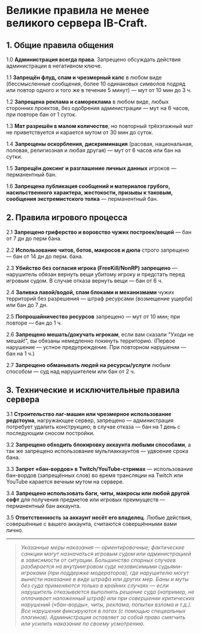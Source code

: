 

# Великие правила не менее великого сервера IB-Craft.

## 1. Общие правила общения

1.0 **Администрация всегда права**. Запрещено обсуждать действия администрации в негативном ключе.

1.1 **Запрещён флуд, спам и чрезмерный капс** в любом виде (бессмысленные сообщения, более 10 одинаковых символов подряд или повтор одного и того же в течение 5 минут) — мут от 10 мин до 3 ч.

1.2 **Запрещена реклама и самореклама** в любом виде, любых сторонних проектов, без одобрения администрации — мут на 6 часов, при повторе бан от 1 суток.

1.3 **Мат разрешён в малом количестве**, но повторный трёхэтажный мат не приветствуется и карается мутом от 30 мин до суток.

1.4 **Запрещены оскорбления, дискриминация** (расовая, национальная, половая, религиозная и любая другая) — мут от 6 часов или бан на сутки.

1.5 **Запрещён доксинг и разглашение личных данных** игроков — перманентный бан.

1.6 **Запрещена публикация сообщений и материалов грубого, насильственного характера, жестокости, призывы к таковым, сообщения экстремистского толка** — перманентный бан.

## 2. Правила игрового процесса

2.1 **Запрещено гриферство и воровство чужих построек/вещей** — бан от 7 дн до перм бана.

2.2 **Использование читов, ботов, макросов и дюпа** строго запрещено — бан от 14 дн до перм. бана.

2.3 **Убийство без согласия игрока (FreeKill/NonRP) запрещено** — нарушитель обязан вернуть вещи убитому игроку и предстать перед игровым судом. В случае отказа вернуть вещи — бан от 6 ч.

2.4 **Заливка лавой/водой, спам блоками и механизмами** чужих территорий без разрешения — штраф ресурсами (возмещение ущерба) или бан до 7 дн.

2.5 **Попрошайничество ресурсов** запрещено — мут от 10 мин; при повторе — бан до 1 ч.

2.6 **Запрещено мешать/докучать игрокам**, если вам сказали "Уходи не мешай!", вы обязаны немедленно покинуть территорию. (Первое нарушение — устное предупреждение. При повторном нарушении — бан на 1 ч.)

2.7 **Запрещено обманывать людей на ресурсы/услуги** любым способом — суд над нарушителем или бан от 2 ч.

## 3. Технические и исключительные правила сервера

3.1 **Строительство лаг-машин или чрезмерное использование редстоуна**, нагружающее сервер, запрещено — администрация потребует удалить конструкцию; в случае отказа — бан на 1 день с последующим сносом постройки.

3.2 **Запрещено обходить блокировку аккаунта любыми способами**, а так же запрещено использование мультиаккаунтов — удвоение срока бана.

3.3 **Запрет «бан-вордов» в Twitch/YouTube-стримах** — использование бан-вордов (запрещённых слов) во время трансляции на Twitch или YouTube карается вечным мутом на сервере.

3.4 **Запрещено использовать баги, читы, макросы или любой другой софт** для получения предметов или игровых преимуществ — перманентный бан аккаунта.

3.5 **Ответственность за аккаунт несёт его владелец**. Любые действия, совершённые с вашего аккаунта, считаются совершёнными вами лично.

---

> *Указанные меры наказания — ориентировочные; фактические санкции могут назначаться игровым судом или администрацией в зависимости от ситуации. Большинство спорных случаев разбирается на внутриигровом суде независимыми судьями-игроками (при поддержке модераторов), где нарушителю могут вынести наказание в виде штрафа или других мер. Баны и муты без суда применяются только в крайних случаях — если нарушитель отказывается выполнять решение суда (например, не оплачивает наложенный штраф) или при совершении критических нарушений («бан-ворды», читы, реклама, попытки взлома и т.д.). Все нарушения фиксируются в логах (с помощью специальных плагинов). Администрация оставляет за собой право смягчить или усилить наказание по своему усмотрению.*


